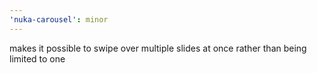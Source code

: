 ```yaml
---
'nuka-carousel': minor
---
```


makes it possible to swipe over multiple slides at once rather than being limited to one
